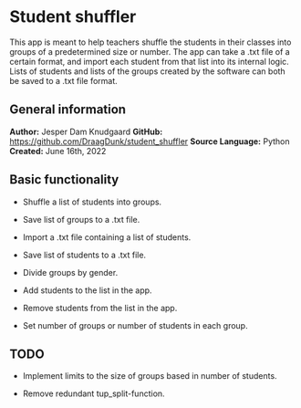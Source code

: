 # Student shuffler

This app is meant to help teachers shuffle the students in their classes into groups of a predetermined size or number. The app can take a .txt file of a certain format, and import each student from that list into its internal logic. Lists of students and lists of the groups created by the software can both be saved to a .txt file format.

## General information

**Author:** Jesper Dam Knudgaard
**GitHub:** https://github.com/DraagDunk/student_shuffler
**Source Language:** Python
**Created:** June 16th, 2022

## Basic functionality

* Shuffle a list of students into groups.

* Save list of groups to a .txt file.

* Import a .txt file containing a list of students.

* Save list of students to a .txt file.

* Divide groups by gender.

* Add students to the list in the app.

* Remove students from the list in the app.

* Set number of groups or number of students in each group.
 
 ## TODO

 * Implement limits to the size of groups based in number of students.

 * Remove redundant tup_split-function.
